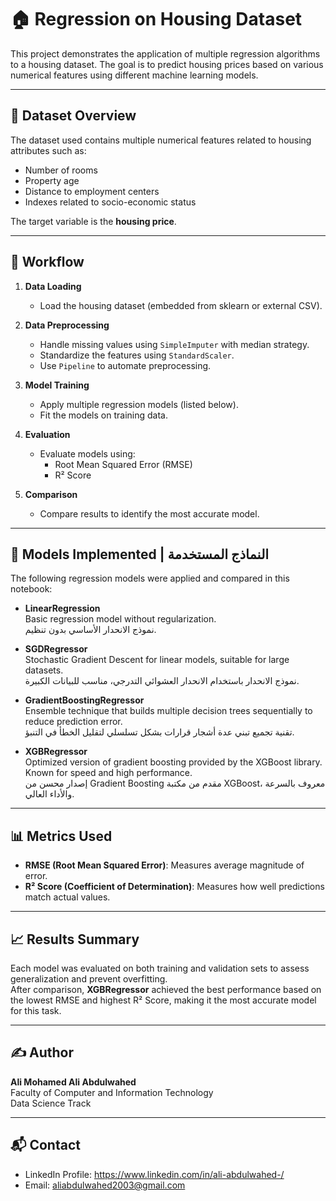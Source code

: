 # 🏠 Regression on Housing Dataset

This project demonstrates the application of multiple regression algorithms to a housing dataset. The goal is to predict housing prices based on various numerical features using different machine learning models.

---

## 📂 Dataset Overview

The dataset used contains multiple numerical features related to housing attributes such as:
- Number of rooms
- Property age
- Distance to employment centers
- Indexes related to socio-economic status

The target variable is the **housing price**.

---

## 🔧 Workflow

1. **Data Loading**
   - Load the housing dataset (embedded from sklearn or external CSV).

2. **Data Preprocessing**
   - Handle missing values using `SimpleImputer` with median strategy.
   - Standardize the features using `StandardScaler`.
   - Use `Pipeline` to automate preprocessing.

3. **Model Training**
   - Apply multiple regression models (listed below).
   - Fit the models on training data.

4. **Evaluation**
   - Evaluate models using:
     - Root Mean Squared Error (RMSE)
     - R² Score

5. **Comparison**
   - Compare results to identify the most accurate model.

---

## 🤖 Models Implemented | النماذج المستخدمة

The following regression models were applied and compared in this notebook:

- **LinearRegression**  
  Basic regression model without regularization.  
  نموذج الانحدار الأساسي بدون تنظيم.

- **SGDRegressor**  
  Stochastic Gradient Descent for linear models, suitable for large datasets.  
  نموذج الانحدار باستخدام الانحدار العشوائي التدرجي، مناسب للبيانات الكبيرة.

- **GradientBoostingRegressor**  
  Ensemble technique that builds multiple decision trees sequentially to reduce prediction error.  
  تقنية تجميع تبني عدة أشجار قرارات بشكل تسلسلي لتقليل الخطأ في التنبؤ.

- **XGBRegressor**  
  Optimized version of gradient boosting provided by the XGBoost library. Known for speed and high performance.  
  إصدار محسن من Gradient Boosting مقدم من مكتبة XGBoost، معروف بالسرعة والأداء العالي.

---

## 📊 Metrics Used

- **RMSE (Root Mean Squared Error)**: Measures average magnitude of error.
- **R² Score (Coefficient of Determination)**: Measures how well predictions match actual values.

---

## 📈 Results Summary

Each model was evaluated on both training and validation sets to assess generalization and prevent overfitting.  
After comparison, **XGBRegressor** achieved the best performance based on the lowest RMSE and highest R² Score, making it the most accurate model for this task.

---

## ✍️ Author

**Ali Mohamed Ali Abdulwahed**  
Faculty of Computer and Information Technology  
Data Science Track

---

## 📬 Contact

- LinkedIn Profile: https://www.linkedin.com/in/ali-abdulwahed-/
- Email: aliabdulwahed2003@gmail.com
